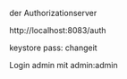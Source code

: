 der Authorizationserver

http://localhost:8083/auth

keystore pass: changeit

Login admin mit admin:admin